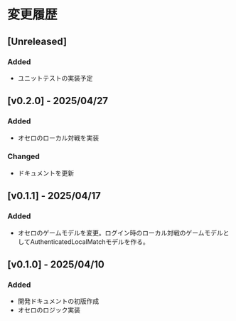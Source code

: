 # 変更履歴

## [Unreleased]
### Added
- ユニットテストの実装予定

## [v0.2.0] - 2025/04/27
### Added
- オセロのローカル対戦を実装
### Changed
- ドキュメントを更新

## [v0.1.1] - 2025/04/17
### Added
- オセロのゲームモデルを変更。ログイン時のローカル対戦のゲームモデルとしてAuthenticatedLocalMatchモデルを作る。

## [v0.1.0] - 2025/04/10
### Added
- 開発ドキュメントの初版作成
- オセロのロジック実装